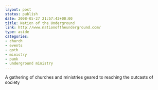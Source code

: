 ```yaml
---
layout: post
status: publish
date: 2008-05-27 21:57:43+00:00
title: Nation of the Underground
link: http://www.nationoftheunderground.com/ 
type: aside
categories:
- church
- events
- goth
- ministry
- punk
- underground ministry
---
```


A gathering of churches and ministries geared to reaching the outcasts of society
